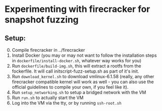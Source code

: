Experimenting with firecracker for snapshot fuzzing
======


Setup:
-----

0) Compile firecracker in ../firecracker
1) Install Docker (you may or may not want to follow the installation steps in `dockerfile/install-docker.sh`, whatever
way works for you)
2) Run `dockerfile/build-img.sh`, this will extract a rootfs from the fockerfile. It will call initscript-fuzz-setup.sh
as part of it's init.
3) Run `download_kernel.sh` to download vmlinux-6.1.58 (really, any other firecracker compatible  kernel will work as well - you can also use
the official guidelines to compile your own, if you feel like it).
4) Run `setup_networking.sh` to setup a bridged network with the VM
5) Run `run.sh` to actually start the VM
6) Log into the VM via the tty, or by running `ssh-root.sh`
